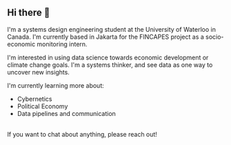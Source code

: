 ## Hi there 👋

I'm a systems design engineering student at the University of Waterloo in Canada. I'm currently based in Jakarta for the FINCAPES project as a socio-economic monitoring intern. 

I'm interested in using data science towards economic development or climate change goals. I'm a systems thinker, and see data as one way to uncover new insights. 

I'm currently learning more about:
- Cybernetics<br>
- Political Economy<br>
- Data pipelines and communication 

<br>If you want to chat about anything, please reach out!

<!--
**ruizhuu/ruizhuu** is a ✨ _special_ ✨ repository because its `README.md` (this file) appears on your GitHub profile.

Here are some ideas to get you started:

- 🔭 I’m currently working on ...
- 🌱 I’m currently learning ...
- 👯 I’m looking to collaborate on ...
- 🤔 I’m looking for help with ...
- 💬 Ask me about ...
- 📫 How to reach me: ...
- 😄 Pronouns: ...
- ⚡ Fun fact: ...
-->
